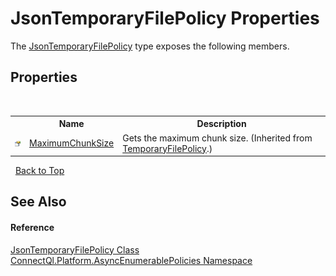 # JsonTemporaryFilePolicy Properties
 

The <a href="T_ConnectQl_Platform_AsyncEnumerablePolicies_JsonTemporaryFilePolicy">JsonTemporaryFilePolicy</a> type exposes the following members.


## Properties
&nbsp;<table><tr><th></th><th>Name</th><th>Description</th></tr><tr><td>![Public property](media/pubproperty.gif "Public property")</td><td><a href="P_ConnectQl_AsyncEnumerablePolicies_TemporaryFilePolicy_MaximumChunkSize">MaximumChunkSize</a></td><td>
Gets the maximum chunk size.
 (Inherited from <a href="T_ConnectQl_AsyncEnumerablePolicies_TemporaryFilePolicy">TemporaryFilePolicy</a>.)</td></tr></table>&nbsp;
<a href="#jsontemporaryfilepolicy-properties">Back to Top</a>

## See Also


#### Reference
<a href="T_ConnectQl_Platform_AsyncEnumerablePolicies_JsonTemporaryFilePolicy">JsonTemporaryFilePolicy Class</a><br /><a href="N_ConnectQl_Platform_AsyncEnumerablePolicies">ConnectQl.Platform.AsyncEnumerablePolicies Namespace</a><br />
